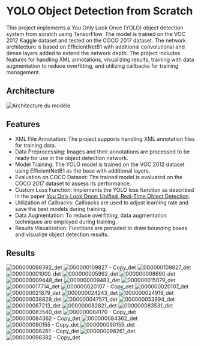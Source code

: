 # YOLO Object Detection from Scratch

This project implements a You Only Look Once (YOLO) object detection system from scratch using TensorFlow. The model is trained on the VOC 2012 Kaggle dataset and tested on the COCO 2017 dataset. The network architecture is based on EfficientNetB1 with additional convolutional and dense layers added to extend the network depth. The project includes features for handling XML annotations, visualizing results, training with data augmentation to reduce overfitting, and utilizing callbacks for training management.

## Architecture
![Architecture du modèle](https://github.com/HaykelBargouguy/Projects/assets/98351985/2cb1aaa3-b618-42be-8c5a-f2e7190023f7)

## Features

- XML File Annotation: The project supports handling XML annotation files for training data.
- Data Preprocessing: Images and their annotations are processed to be ready for use in the object detection network.
- Model Training: The YOLO model is trained on the VOC 2012 dataset using EfficientNetB1 as the base with additional layers.
- Evaluation on COCO Dataset: The trained model is evaluated on the COCO 2017 dataset to assess its performance.
- Custom Loss Function: Implements the YOLO loss function as described in the paper [You Only Look Once: Unified, Real-Time Object Detection](https://pjreddie.com/media/files/papers/yolo_1.pdf).
- Utilization of Callbacks: Callbacks are used to adjust learning rate and save the best models during training.
- Data Augmentation: To reduce overfitting, data augmentation techniques are employed during training.
- Results Visualization: Functions are provided to draw bounding boxes and visualize object detection results.

## Results 

![000000098392_det](https://github.com/HaykelBargouguy/Projects/assets/98351985/f69c624d-5217-456a-9105-6476a97d8057)
![000000109827 - Copy_det](https://github.com/HaykelBargouguy/Projects/assets/98351985/4a8925c5-14ef-42c9-8ff3-b7587aec7212)
![000000109827_det](https://github.com/HaykelBargouguy/Projects/assets/98351985/465bd3fb-c2d8-4675-9ced-afaad74c5f43)
![000000001000_det](https://github.com/HaykelBargouguy/Projects/assets/98351985/540bec0b-3e3a-4f7b-aa55-ea0de417d427)
![000000005992_det](https://github.com/HaykelBargouguy/Projects/assets/98351985/98c90a78-5252-4161-bab3-bd16366e9a9d)
![000000008690_det](https://github.com/HaykelBargouguy/Projects/assets/98351985/ac5511da-1967-42ec-a758-4b6e3724db08)
![000000009448_det](https://github.com/HaykelBargouguy/Projects/assets/98351985/17d911a5-f70c-43c0-b5db-66f70b1cbcc5)
![000000009483_det](https://github.com/HaykelBargouguy/Projects/assets/98351985/4815ff01-c613-4d6f-adfc-2f77bdac30e7)
![000000015079_det](https://github.com/HaykelBargouguy/Projects/assets/98351985/6f893731-078a-4043-8b19-2cc3308ffce9)
![000000017714_det](https://github.com/HaykelBargouguy/Projects/assets/98351985/64b65d90-5317-4687-b71b-dea5f6b54564)
![000000020107 - Copy_det](https://github.com/HaykelBargouguy/Projects/assets/98351985/befd7817-5ac7-4390-b24f-21bed6504aea)
![000000020107_det](https://github.com/HaykelBargouguy/Projects/assets/98351985/51e1015f-1bb5-4a0b-8c73-9dd61d83e4ba)
![000000021879_det](https://github.com/HaykelBargouguy/Projects/assets/98351985/ce8c91d2-7e28-4254-98fc-5a9a8ae71f46)
![000000024243_det](https://github.com/HaykelBargouguy/Projects/assets/98351985/86abcf05-1e55-4ef2-8265-7450f20b0fcf)
![000000024919_det](https://github.com/HaykelBargouguy/Projects/assets/98351985/e35ea8f4-3f28-43a0-a35d-f542a10de22e)
![000000038829_det](https://github.com/HaykelBargouguy/Projects/assets/98351985/99b896c4-5f8d-462d-896f-e0e9f9bfaa74)
![000000047571_det](https://github.com/HaykelBargouguy/Projects/assets/98351985/45941512-c28a-4fe2-9d6c-01a66462d31b)
![000000053994_det](https://github.com/HaykelBargouguy/Projects/assets/98351985/83c3e04e-9d77-41ce-bf10-a2d05f175175)
![000000067213_det](https://github.com/HaykelBargouguy/Projects/assets/98351985/39a97bfd-6ab8-45cf-b59f-2b81b8fa6994)
![000000082821_det](https://github.com/HaykelBargouguy/Projects/assets/98351985/d3d1e3b8-bf89-49a9-8c01-d50f76b8f9ca)
![000000083531_det](https://github.com/HaykelBargouguy/Projects/assets/98351985/6c6fdf81-1297-4e5d-9a1c-6ab1d196f276)
![000000083540_det](https://github.com/HaykelBargouguy/Projects/assets/98351985/7e0a3598-c831-45e9-9338-345088020fa4)
![000000084170 - Copy_det](https://github.com/HaykelBargouguy/Projects/assets/98351985/898c7b32-45e8-4b9a-bac2-fcfbd7c0f1bf)
![000000084362 - Copy_det](https://github.com/HaykelBargouguy/Projects/assets/98351985/38c4e7dd-c694-4c09-b832-a67af45d61f4)
![000000084362_det](https://github.com/HaykelBargouguy/Projects/assets/98351985/92530576-3f27-4743-bf57-35f3a5e5f7fc)
![000000090155 - Copy_det](https://github.com/HaykelBargouguy/Projects/assets/98351985/a6ed490d-dc26-425c-a79d-6f69fc2edba6)
![000000090155_det](https://github.com/HaykelBargouguy/Projects/assets/98351985/e54b7a36-3d81-4649-b08e-564d652135c0)
![000000098261 - Copy_det](https://github.com/HaykelBargouguy/Projects/assets/98351985/a06a4877-a734-40e3-a4c1-455787e63c0a)
![000000098261_det](https://github.com/HaykelBargouguy/Projects/assets/98351985/334cd441-4918-4a37-ae36-92990de4eed6)
![000000098392 - Copy_det](https://github.com/HaykelBargouguy/Projects/assets/98351985/90cc788d-0a06-47a0-bd2d-f2e277b7f6fe)

